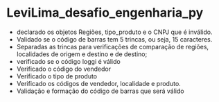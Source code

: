 # LeviLima_desafio_engenharia_py

 - declarado os objetos Regiões, tipo_produto e o CNPJ que é inválido.
 - Validado se o código de barras tem 5 trincas, ou seja, 15 caracteres.
 - Separadas as trincas para verificações de comparação de regiões, localidades de origem e destino e de destino;
 - verificado se o código loggi é válido
 - Verificado o código do vendedor
 - Verificado o tipo de produto
 - Verificado os códigos de vendedor, localidade e produto.
 - Validação e formação do código de barras que será válido
